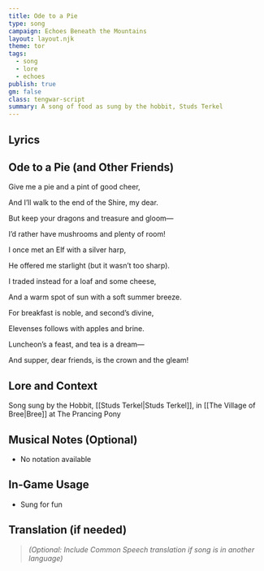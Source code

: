 ```yaml
---
title: Ode to a Pie
type: song
campaign: Echoes Beneath the Mountains
layout: layout.njk
theme: tor
tags:
  - song
  - lore
  - echoes
publish: true
gm: false
class: tengwar-script
summary: A song of food as sung by the hobbit, Studs Terkel
---
```


## Lyrics

## Ode to a Pie (and Other Friends)

<p class="dropcap">Give me a pie and a pint of good cheer,<p/>

And I’ll walk to the end of the Shire, my dear.

But keep your dragons and treasure and gloom—

I’d rather have mushrooms and plenty of room!

I once met an Elf with a silver harp,

He offered me starlight (but it wasn’t too sharp).

I traded instead for a loaf and some cheese,

And a warm spot of sun with a soft summer breeze.

For breakfast is noble, and second’s divine,

Elevenses follows with apples and brine.

Luncheon’s a feast, and tea is a dream—

And supper, dear friends, is the crown and the gleam!


## Lore and Context

Song sung by the Hobbit, [[Studs Terkel|Studs Terkel]], in [[The Village of Bree|Bree]] at The Prancing Pony

## Musical Notes (Optional)

- No notation available

## In-Game Usage

- Sung for fun

## Translation (if needed)

> *(Optional: Include Common Speech translation if song is in another language)*

